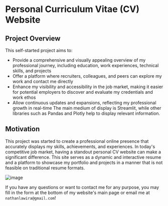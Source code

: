 # Personal Curriculum Vitae (CV) Website

## Project Overview
This self-started project aims to:
- Provide a comprehensive and visually appealing overview of my professional journey, including education, work experiences, technical skills, and projects
- Offer a platform where recruiters, colleagues, and peers can explore my work and contact me directly
- Enhance my visibility and accessibility in the job market, making it easier for potential employers to discover and evaluate my credentials and work ethos
- Allow continuous updates and expansions, reflecting my professional growth in real-time
The main medium of display is Streamlit, while other libraries such as Pandas and Plotly help to display relevant information.

## Motivation
This project was started to create a professional online presence that accurately displays my skills, achievements, and experiences. In today's competitive job market, having a standout personal CV website can make a significant difference. This site serves as a dynamic and interactive resume and a platform to showcase my portfolio and projects in a manner that is not feasible on traditional resume formats.

![image](https://github.com/nlawira/cv-website/assets/153707364/da0a1a13-cd10-4c59-a8e0-37ab19e3eb48)

If you have any questions or want to contact me for any purpose, you may fill in the form at the bottom of my website's main page or email me at `nathanlawira@gmail.com`!

